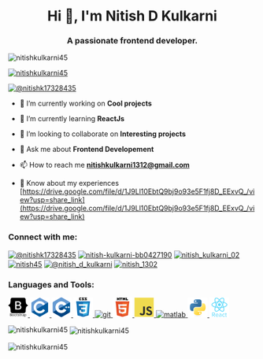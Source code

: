 

<!--
**Nitishkulkarni45/Nitishkulkarni45** is a ✨ _special_ ✨ repository because its `README.md` (this file) appears on your GitHub profile.

Here are some ideas to get you started:

- 🔭 I’m currently working on ...
- 🌱 I’m currently learning ...
- 👯 I’m looking to collaborate on ...
- 🤔 I’m looking for help with ...
- 💬 Ask me about ...
- 📫 How to reach me: ...
- 😄 Pronouns: ...
- ⚡ Fun fact: ...
-->
<h1 align="center">Hi 👋, I'm Nitish D Kulkarni</h1>
<h3 align="center">A passionate frontend developer.</h3>

<p align="left"> <img src="https://komarev.com/ghpvc/?username=nitishkulkarni45&label=Profile%20views&color=0e75b6&style=flat" alt="nitishkulkarni45" /> </p>

<p align="left"> <a href="https://github.com/ryo-ma/github-profile-trophy"><img src="https://github-profile-trophy.vercel.app/?username=nitishkulkarni45" alt="nitishkulkarni45" /></a> </p>

<p align="left"> <a href="https://twitter.com/@nitishk17328435" target="blank"><img src="https://img.shields.io/twitter/follow/@nitishk17328435?logo=twitter&style=for-the-badge" alt="@nitishk17328435" /></a> </p>

- 🔭 I’m currently working on **Cool projects**

- 🌱 I’m currently learning **ReactJs**

- 👯 I’m looking to collaborate on **Interesting projects**

- 💬 Ask me about **Frontend Developement**

- 📫 How to reach me **nitishkulkarni1312@gmail.com**

- 📄 Know about my experiences [https://drive.google.com/file/d/1J9Ll10EbtQ9bj9o93e5F1fj8D_EExvQ_/view?usp=share_link](https://drive.google.com/file/d/1J9Ll10EbtQ9bj9o93e5F1fj8D_EExvQ_/view?usp=share_link)

<h3 align="left">Connect with me:</h3>
<p align="left">
<a href="https://twitter.com/nitishk17328435" target="blank"><img align="center" src="https://raw.githubusercontent.com/rahuldkjain/github-profile-readme-generator/master/src/images/icons/Social/twitter.svg" alt="@nitishk17328435" height="30" width="40" /></a>
<a href="https://linkedin.com/in/nitish-kulkarni-bb0427190" target="blank"><img align="center" src="https://raw.githubusercontent.com/rahuldkjain/github-profile-readme-generator/master/src/images/icons/Social/linked-in-alt.svg" alt="nitish-kulkarni-bb0427190" height="30" width="40" /></a>
<a href="https://instagram.com/nitish_kulkarni_02" target="blank"><img align="center" src="https://raw.githubusercontent.com/rahuldkjain/github-profile-readme-generator/master/src/images/icons/Social/instagram.svg" alt="nitish_kulkarni_02" height="30" width="40" /></a>
<a href="https://dribbble.com/nitish45" target="blank"><img align="center" src="https://raw.githubusercontent.com/rahuldkjain/github-profile-readme-generator/master/src/images/icons/Social/dribbble.svg" alt="nitish45" height="30" width="40" /></a>
<a href="https://medium.com/@nitish_d_kulkarni" target="blank"><img align="center" src="https://raw.githubusercontent.com/rahuldkjain/github-profile-readme-generator/master/src/images/icons/Social/medium.svg" alt="@nitish_d_kulkarni" height="30" width="40" /></a>
<a href="https://www.codechef.com/users/nitish_1302" target="blank"><img align="center" src="https://cdn.jsdelivr.net/npm/simple-icons@3.1.0/icons/codechef.svg" alt="nitish_1302" height="30" width="40" /></a>
</p>

<h3 align="left">Languages and Tools:</h3>
<p align="left"> <a href="https://getbootstrap.com" target="_blank" rel="noreferrer"> <img src="https://raw.githubusercontent.com/devicons/devicon/master/icons/bootstrap/bootstrap-plain-wordmark.svg" alt="bootstrap" width="40" height="40"/> </a> <a href="https://www.cprogramming.com/" target="_blank" rel="noreferrer"> <img src="https://raw.githubusercontent.com/devicons/devicon/master/icons/c/c-original.svg" alt="c" width="40" height="40"/> </a> <a href="https://www.w3schools.com/cpp/" target="_blank" rel="noreferrer"> <img src="https://raw.githubusercontent.com/devicons/devicon/master/icons/cplusplus/cplusplus-original.svg" alt="cplusplus" width="40" height="40"/> </a> <a href="https://www.w3schools.com/css/" target="_blank" rel="noreferrer"> <img src="https://raw.githubusercontent.com/devicons/devicon/master/icons/css3/css3-original-wordmark.svg" alt="css3" width="40" height="40"/> </a> <a href="https://git-scm.com/" target="_blank" rel="noreferrer"> <img src="https://www.vectorlogo.zone/logos/git-scm/git-scm-icon.svg" alt="git" width="40" height="40"/> </a> <a href="https://www.w3.org/html/" target="_blank" rel="noreferrer"> <img src="https://raw.githubusercontent.com/devicons/devicon/master/icons/html5/html5-original-wordmark.svg" alt="html5" width="40" height="40"/> </a> <a href="https://developer.mozilla.org/en-US/docs/Web/JavaScript" target="_blank" rel="noreferrer"> <img src="https://raw.githubusercontent.com/devicons/devicon/master/icons/javascript/javascript-original.svg" alt="javascript" width="40" height="40"/> </a> <a href="https://www.mathworks.com/" target="_blank" rel="noreferrer"> <img src="https://upload.wikimedia.org/wikipedia/commons/2/21/Matlab_Logo.png" alt="matlab" width="40" height="40"/> </a> <a href="https://www.python.org" target="_blank" rel="noreferrer"> <img src="https://raw.githubusercontent.com/devicons/devicon/master/icons/python/python-original.svg" alt="python" width="40" height="40"/> </a> <a href="https://reactjs.org/" target="_blank" rel="noreferrer"> <img src="https://raw.githubusercontent.com/devicons/devicon/master/icons/react/react-original-wordmark.svg" alt="react" width="40" height="40"/> </a> </p>

<p><img align="left" src="https://github-readme-stats.vercel.app/api/top-langs?username=nitishkulkarni45&show_icons=true&locale=en&layout=compact" alt="nitishkulkarni45" /></p>

<p>&nbsp;<img align="center" src="https://github-readme-stats.vercel.app/api?username=nitishkulkarni45&show_icons=true&locale=en" alt="nitishkulkarni45" /></p>

<p><img align="center" src="https://github-readme-streak-stats.herokuapp.com/?user=nitishkulkarni45&" alt="nitishkulkarni45" /></p>

